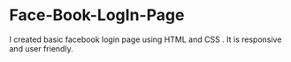 # Face-Book-LogIn-Page
I created basic facebook login page using HTML and CSS . It is responsive and user friendly.
